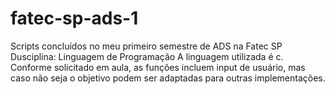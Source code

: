 # fatec-sp-ads-1
Scripts concluídos no meu primeiro semestre de ADS na Fatec SP
Dusciplina: Linguagem de Programação
A linguagem utilizada é c. Conforme solicitado em aula, as funções incluem input de usuário, mas caso não seja o objetivo podem ser adaptadas para outras implementações.
